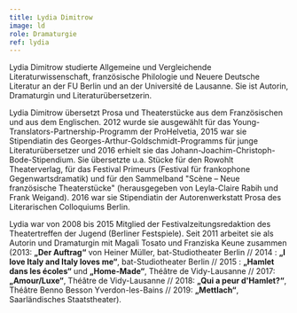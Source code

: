 ```yaml
---
title: Lydia Dimitrow
image: ld
role: Dramaturgie
ref: lydia
---
```

Lydia Dimitrow studierte Allgemeine und Vergleichende Literaturwissenschaft, französische Philologie und Neuere Deutsche Literatur an der FU Berlin und an der Université de Lausanne. Sie ist Autorin, Dramaturgin und Literaturübersetzerin.

Lydia Dimitrow übersetzt Prosa und Theaterstücke aus dem Französischen und aus dem Englischen. 2012 wurde sie ausgewählt für das Young-Translators-Partnership-Programm der ProHelvetia, 2015 war sie Stipendiatin des Georges-Arthur-Goldschmidt-Programms für junge Literaturübersetzer und 2016 erhielt sie das Johann-Joachim-Christoph-Bode-Stipendium. Sie übersetzte u.a. Stücke für den Rowohlt Theaterverlag, für das Festival Primeurs (Festival für frankophone Gegenwartsdramatik) und für den Sammelband "Scène – Neue französische Theaterstücke" (herausgegeben von Leyla-Claire Rabih und Frank Weigand). 2016 war sie  Stipendiatin der Autorenwerkstatt Prosa des Literarischen Colloquiums Berlin.

Lydia war von 2008 bis 2015 Mitglied der Festivalzeitungsredaktion des Theatertreffen der Jugend (Berliner Festspiele). Seit 2011 arbeitet sie als Autorin und Dramaturgin mit Magali Tosato und Franziska Keune zusammen (2013: **„Der Auftrag“** von Heiner Müller, bat-Studiotheater Berlin // 2014 : **„I love Italy and Italy loves me“**, bat-Studiotheater Berlin // 2015 : **„Hamlet dans les écoles“** und **„Home-Made“**, Théâtre de Vidy-Lausanne // 2017: **„Amour/Luxe“**, Théâtre de Vidy-Lausanne // 2018: **„Qui a peur d'Hamlet?“**, Théâtre Benno Besson Yverdon-les-Bains // 2019: **„Mettlach“**, Saarländisches Staatstheater).
